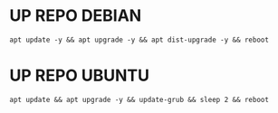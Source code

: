 # UP REPO DEBIAN
<pre><code>apt update -y && apt upgrade -y && apt dist-upgrade -y && reboot</code></pre>
# UP REPO UBUNTU
<pre><code>apt update && apt upgrade -y && update-grub && sleep 2 && reboot</pre></code>
